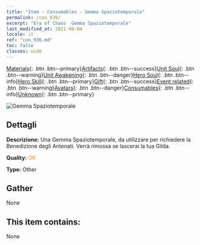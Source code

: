 ```yaml
---
title: "Item - Consumables - Gemma Spaziotemporale"
permalink: /con_936/
excerpt: "Era of Chaos  Gemma Spaziotemporale"
last_modified_at: 2021-08-04
locale: it
ref: "con_936.md"
toc: false
classes: wide
---
```

 [Materials](/ItemsIT/){: .btn .btn--primary}[Artifacts](/ItemsIT/Artifacts/){: .btn .btn--success}[Unit Soul](/ItemsIT/UnitSoul/){: .btn .btn--warning}[Unit Awakening](/ItemsIT/UnitAwakening/){: .btn .btn--danger}[Hero Soul](/ItemsIT/HeroSoul/){: .btn .btn--info}[Hero Skill](/ItemsIT/HeroSkill/){: .btn .btn--primary}[Gift](/ItemsIT/Gift/){: .btn .btn--success}[Event related](/ItemsIT/Events/){: .btn .btn--warning}[Avatars](/ItemsIT/Avatars/){: .btn .btn--danger}[Consumables](/ItemsIT/Consumables/){: .btn .btn--info}[Unknown](/ItemsIT/Unknown/){: .btn .btn--primary}

 ![Gemma Spaziotemporale](/images/t/i_40024.png)

## Dettagli
 **Descrizione:** Una Gemma Spaziotemporale, da utilizzare per richiedere la Benedizione degli Antenati. Verrà rimossa se lascerai la tua Gilda.

 **Quality:** <span style="color: #FF8C00">OK</span>

 **Type:** Other

## Gather

  None

## This item contains:

  None


